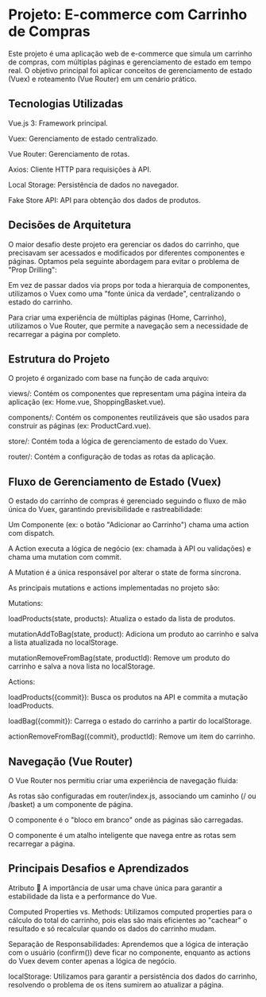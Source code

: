 # Projeto: E-commerce com Carrinho de Compras
Este projeto é uma aplicação web de e-commerce que simula um carrinho de compras, com múltiplas páginas e gerenciamento de estado em tempo real. O objetivo principal foi aplicar conceitos de gerenciamento de estado (Vuex) e roteamento (Vue Router) em um cenário prático.

## Tecnologias Utilizadas
Vue.js 3: Framework principal.

Vuex: Gerenciamento de estado centralizado.

Vue Router: Gerenciamento de rotas.

Axios: Cliente HTTP para requisições à API.

Local Storage: Persistência de dados no navegador.

Fake Store API: API para obtenção dos dados de produtos.

## Decisões de Arquitetura
O maior desafio deste projeto era gerenciar os dados do carrinho, que precisavam ser acessados e modificados por diferentes componentes e páginas. Optamos pela seguinte abordagem para evitar o problema de "Prop Drilling":

Em vez de passar dados via props por toda a hierarquia de componentes, utilizamos o Vuex como uma "fonte única da verdade", centralizando o estado do carrinho.

Para criar uma experiência de múltiplas páginas (Home, Carrinho), utilizamos o Vue Router, que permite a navegação sem a necessidade de recarregar a página por completo.

## Estrutura do Projeto
O projeto é organizado com base na função de cada arquivo:

views/: Contém os componentes que representam uma página inteira da aplicação (ex: Home.vue, ShoppingBasket.vue).

components/: Contém os componentes reutilizáveis que são usados para construir as páginas (ex: ProductCard.vue).

store/: Contém toda a lógica de gerenciamento de estado do Vuex.

router/: Contém a configuração de todas as rotas da aplicação.

## Fluxo de Gerenciamento de Estado (Vuex)
O estado do carrinho de compras é gerenciado seguindo o fluxo de mão única do Vuex, garantindo previsibilidade e rastreabilidade:

Um Componente (ex: o botão "Adicionar ao Carrinho") chama uma action com dispatch.

A Action executa a lógica de negócio (ex: chamada à API ou validações) e chama uma mutation com commit.

A Mutation é a única responsável por alterar o state de forma síncrona.

As principais mutations e actions implementadas no projeto são:

Mutations:

loadProducts(state, products): Atualiza o estado da lista de produtos.

mutationAddToBag(state, product): Adiciona um produto ao carrinho e salva a lista atualizada no localStorage.

mutationRemoveFromBag(state, productId): Remove um produto do carrinho e salva a nova lista no localStorage.

Actions:

loadProducts({commit}): Busca os produtos na API e commita a mutação loadProducts.

loadBag({commit}): Carrega o estado do carrinho a partir do localStorage.

actionRemoveFromBag({commit}, productId): Remove um item do carrinho.

## Navegação (Vue Router)
O Vue Router nos permitiu criar uma experiência de navegação fluida:

As rotas são configuradas em router/index.js, associando um caminho (/ ou /basket) a um componente de página.

O componente <router-view> é o "bloco em branco" onde as páginas são carregadas.

O componente <router-link> é um atalho inteligente que navega entre as rotas sem recarregar a página.

## Principais Desafios e Aprendizados
Atributo :key: A importância de usar uma chave única para garantir a estabilidade da lista e a performance do Vue.

Computed Properties vs. Methods: Utilizamos computed properties para o cálculo do total do carrinho, pois elas são mais eficientes ao "cachear" o resultado e só recalcular quando os dados do carrinho mudam.

Separação de Responsabilidades: Aprendemos que a lógica de interação com o usuário (confirm()) deve ficar no componente, enquanto as actions do Vuex devem conter apenas a lógica de negócio.

localStorage: Utilizamos para garantir a persistência dos dados do carrinho, resolvendo o problema de os itens sumirem ao atualizar a página.